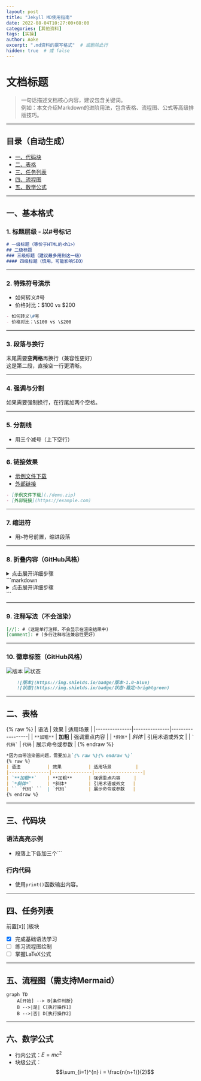 ```yaml
---
layout: post
title: "Jekyll MD使用指南"
date: 2022-08-04T10:27:00+08:00
categories: [其他资料]
tags: [实操]
author: Aoke
excerpt: ".md资料的撰写格式"  # 或删除此行
hidden: true  # 或 false
---
```


# 文档标题
> 一句话描述文档核心内容，建议包含关键词。  
> 例如：本文介绍Markdown的进阶用法，包含表格、流程图、公式等高级排版技巧。

---

## 目录（自动生成）
- [一、代码块](#一代码块)
- [二、表格](#二表格)
- [三、任务列表](#三任务列表)
- [四、流程图](#四流程图)
- [五、数学公式](#五数学公式)

---
## 一、基本格式
### 1. 标题层级 - 以#号标记
```markdown
# 一级标题（等价于HTML的<h1>）
## 二级标题
### 三级标题（建议最多用到这一级）
#### 四级标题（慎用，可能影响SEO）
```

---

### 2. 特殊符号演示
- 如何转义\#号
- 价格对比：\$100 vs \$200
  
```markdown
- 如何转义\#号
- 价格对比：\$100 vs \$200
```

---

### 3. 段落与换行
末尾需要**空两格**再换行（兼容性更好）  
这是第二段，直接空一行更清晰。

---

### 4. 强调与分割
如果需要强制换行，在行尾加两个空格。

---

### 5. 分割线
- 用三个减号（上下空行）

---

### 6. 链接效果
- [示例文件下载](./demo.zip)  
- [外部链接](https://example.com)  
```markdown
- [示例文件下载](./demo.zip)  
- [外部链接](https://example.com)
```

---

### 7. 缩进符
- 用`>`符号前置，缩进段落

---

### 8. 折叠内容（GitHub风格）
<details>
<summary>点击展开详细步骤</summary>
1. 隐藏内容1  
2. 隐藏内容2
</details>
```markdown
<details>
<summary>点击展开详细步骤</summary>
1. 第一步  
2. 第二步
</details>
```

---

### 9. 注释写法（不会渲染）
```markdown
[//]: # (这是单行注释，不会显示在渲染结果中)
[comment]: # (多行注释写法兼容性更好)
```

---

### 10. 徽章标签（GitHub风格）
![版本](https://img.shields.io/badge/版本-1.0-blue)
![状态](https://img.shields.io/badge/状态-稳定-brightgreen)

```markdown
    ![版本](https://img.shields.io/badge/版本-1.0-blue)
    ![状态](https://img.shields.io/badge/状态-稳定-brightgreen)
```

---

## 二、表格
{% raw %}
| 语法          | 效果          | 适用场景         |
|---------------|---------------|------------------|
| `**加粗**`    | ​**加粗**      | 强调重点内容     |
| `*斜体*`      | *斜体*        | 引用术语或外文   |
| `` `代码` ``  | `代码`        | 展示命令或参数   |
{% endraw %}
```markdown
*因为自带渲染器问题，需要加上`{% raw %}{% endraw %}`
{% raw %}
| 语法          | 效果          | 适用场景         |
|---------------|---------------|------------------|
| `**加粗**`    | ​**加粗**      | 强调重点内容     |
| `*斜体*`      | *斜体*        | 引用术语或外文   |
| `` `代码` ``  | `代码`        | 展示命令或参数   |
{% endraw %}
```

---

## 三、代码块
### 语法高亮示例
- 段落上下各加三个```

### 行内代码
- 使用`print()`函数输出内容。

---

## 四、任务列表
前置[x][ ]板块
- [x] 完成基础语法学习
- [ ] 练习流程图绘制
- [ ] 掌握LaTeX公式

---

## 五、流程图（需支持Mermaid）
```mermaid
graph TD
    A[开始] --> B{条件判断}
    B -->|是| C[执行操作1]
    B -->|否| D[执行操作2]
```

---

## 六、数学公式
- 行内公式：$E=mc^2$
- 块级公式：
$$\sum_{i=1}^{n} i = \frac{n(n+1)}{2}$$
